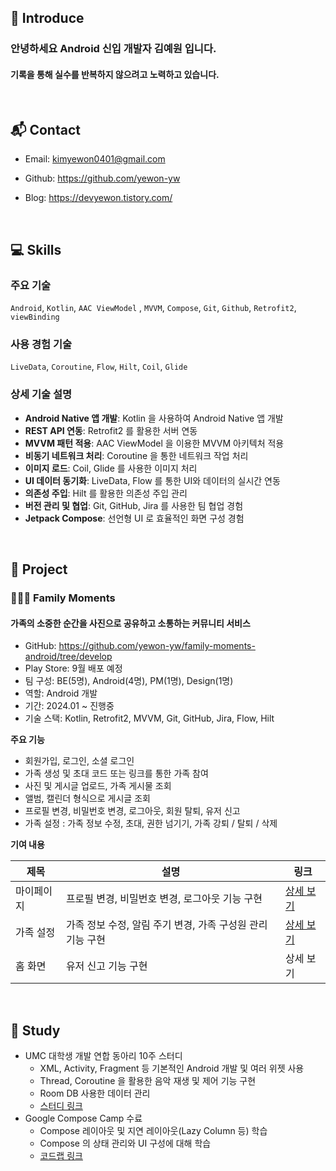 ## 👋 Introduce

### 안녕하세요 Android 신입 개발자 김예원 입니다.

#### 기록을 통해 실수를 반복하지 않으려고 노력하고 있습니다.

<br>

## 📬 Contact

- Email: kimyewon0401@gmail.com

- Github: https://github.com/yewon-yw

- Blog: https://devyewon.tistory.com/

<br>

## 💻 Skills

### 주요 기술
`Android`, `Kotlin`, `AAC ViewModel` , `MVVM`, `Compose`, `Git`, `Github`, `Retrofit2`, `viewBinding` 

### 사용 경험 기술
`LiveData`, `Coroutine`, `Flow`, `Hilt`, `Coil`, `Glide`

### 상세 기술 설명
- **Android Native 앱 개발**: Kotlin 을 사용하여 Android Native 앱 개발
- **REST API 연동**: Retrofit2 를 활용한 서버 연동
- **MVVM 패턴 적용**: AAC ViewModel 을 이용한 MVVM 아키텍처 적용
- **비동기 네트워크 처리**: Coroutine 을 통한 네트워크 작업 처리
- **이미지 로드**: Coil, Glide 를 사용한 이미지 처리
- **UI 데이터 동기화**: LiveData, Flow 를 통한 UI와 데이터의 실시간 연동
- **의존성 주입**: Hilt 를 활용한 의존성 주입 관리
- **버전 관리 및 협업**: Git, GitHub, Jira 를 사용한 팀 협업 경험
- **Jetpack Compose**: 선언형 UI 로 효율적인 화면 구성 경험

<br>

## 🚀 Project

### 🧑‍🧑‍🧒‍ Family Moments
#### 가족의 소중한 순간을 사진으로 공유하고 소통하는 커뮤니티 서비스
- GitHub: https://github.com/yewon-yw/family-moments-android/tree/develop
- Play Store: 9월 배포 예정
- 팀 구성: BE(5명), Android(4명), PM(1명), Design(1명)
- 역할: Android 개발
- 기간: 2024.01 ~ 진행중
- 기술 스택: Kotlin, Retrofit2, MVVM, Git, GitHub, Jira, Flow, Hilt

**주요 기능**
- 회원가입, 로그인, 소셜 로그인
- 가족 생성 및 초대 코드 또는 링크를 통한 가족 참여
- 사진 및 게시글 업로드, 가족 게시물 조회
- 앨범, 캘린더 형식으로 게시글 조회
- 프로필 변경, 비밀번호 변경, 로그아웃, 회원 탈퇴, 유저 신고
- 가족 설정 : 가족 정보 수정, 초대, 권한 넘기기, 가족 강퇴 / 탈퇴 / 삭제 

**기여 내용**

| 제목    | 설명                                  | 링크       |
|-------|-------------------------------------|----------|
| 마이페이지 | 프로필 변경, 비밀번호 변경, 로그아웃 기능 구현         | [상세 보기](page/projects/family_moments/mypage.md) |
| 가족 설정 | 가족 정보 수정, 알림 주기 변경, 가족 구성원 관리 기능 구현 | [상세 보기](page/projects/family_moments/familysettings.md) |
| 홈 화면  | 유저 신고 기능 구현                         | 상세 보기 | 


<br>

## 📘 Study

- UMC 대학생 개발 연합 동아리 10주 스터디
  - XML, Activity, Fragment 등 기본적인 Android 개발 및 여러 위젯 사용
  - Thread, Coroutine 을 활용한 음악 재생 및 제어 기능 구현
  - Room DB 사용한 데이터 관리
  - [스터디 링크](https://www.notion.so/UMC_-_-ebf5e12539454980a92154e2f12d7b55?pvs=21)
- Google Compose Camp 수료
  - Compose 레이아웃 및 지연 레이아웃(Lazy Column 등) 학습
  - Compose 의 상태 관리와 UI 구성에 대해 학습
  - [코드랩 링크](https://github.com/yewon-yw/ComposeCamp2022.git)

